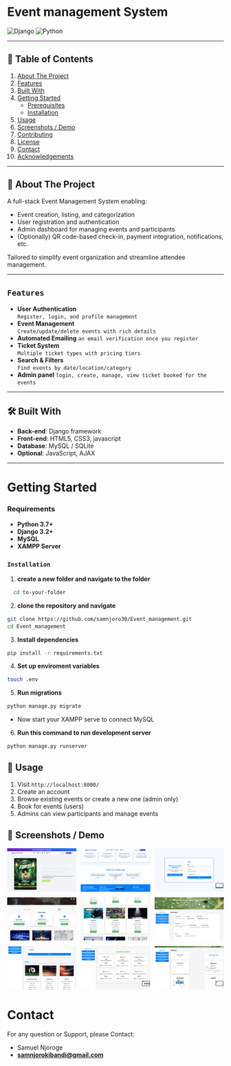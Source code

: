 # Event management System
![Django](https://img.shields.io/badge/Django-3.2-green.svg)
![Python](https://img.shields.io/badge/Python-3.8+-blue.svg)

***
## 🧭 Table of Contents
1. [About The Project](#about-the-project)  
2. [Features](#features)  
3. [Built With](#built-with)  
4. [Getting Started](#getting-started)  
   - [Prerequisites](#prerequisites)  
   - [Installation](#installation)  
5. [Usage](#usage)  
6. [Screenshots / Demo](#screenshots--demo)  
7. [Contributing](#contributing)  
8. [License](#license)  
9. [Contact](#contact)  
10. [Acknowledgements](#acknowledgements)

---

## 📝 About The Project
A full-stack Event Management System enabling:

- Event creation, listing, and categorization  
- User registration and authentication  
- Admin dashboard for managing events and participants  
- (Optionally) QR code-based check-in, payment integration, notifications, etc.

Tailored to simplify event organization and streamline attendee management.

---


## ```Features```

- **User Authentication**  
  `Register, login, and profile management`
- **Event Management**  
  `Create/update/delete events with rich details`
- **Automated Emailing**
  `an email verification once you register`
- **Ticket System**  
  `Multiple ticket types with pricing tiers`
- **Search & Filters**  
  `Find events by date/location/category`
- **Admin panel**
  `login, create, manage, view ticket booked for the  events`

***
## 🛠️ Built With
- **Back-end**: Django framework 
- **Front-end**: HTML5, CSS3, javascript
- **Database**: MySQL / SQLite  
- **Optional**: JavaScript, AJAX
---

# Getting Started

### Requirements
 
 - **Python 3.7+**
 - **Django 3.2+**
 - **MySQL**
 - **XAMPP Server**


### ```Installation```

1. **create a new folder and navigate to the folder**
```bash
  cd to-your-folder
```
2. **clone the repository and navigate**
```bash
git clone https://github.com/samnjoro30/Event_management.git
cd Event_management
```
3. **Install dependencies**
```bash
pip install -r requirements.txt
```
4. **Set up enviroment variables**
```bash
touch .env
```
5. **Run migrations**
```bash
python manage.py migrate
```

- Now start your XAMPP serve to connect MySQL

6. **Run this command to run development server**
```bash
python manage.py runserver
```

## 🎯 Usage
1. Visit `http://localhost:8000/`  
2. Create an account  
3. Browse existing events or create a new one (admin only)  
4. Book for events (users)  
5. Admins can view participants and manage events

## 📸 Screenshots / Demo

<div style="display: flex; flex-wrap: wrap; gap: 10px;">
  <div style="flex: 1 1 30%;">
    <img src="./screenshots/Event1.png" alt="Event 1" style="width: 100%;">
  </div>
  <div style="flex: 1 1 30%;">
    <img src="./screenshots/Event2.png" alt="Event 2" style="width: 100%;">
  </div>
  <div style="flex: 1 1 30%;">
    <img src="./screenshots/Event3.png" alt="Event 3" style="width: 100%;">
  </div>
  <div style="flex: 1 1 30%;">
    <img src="./screenshots/Event4.png" alt="Event 4" style="width: 100%;">
  </div>
  <div style="flex: 1 1 30%;">
    <img src="./screenshots/Event5.png" alt="Event 5" style="width: 100%;">
  </div>
  <div style="flex: 1 1 30%;">
    <img src="./screenshots/Event6.png" alt="Event 6" style="width: 100%;">
  </div>
  <div style="flex: 1 1 30%;">
    <img src="./screenshots/Event7.png" alt="Event 7" style="width: 100%;">
  </div>
  <div style="flex: 1 1 30%;">
    <img src="./screenshots/Event8.png" alt="Event 8" style="width: 100%;">
  </div>
  <div style="flex: 1 1 30%;">
    <img src="./screenshots/Event9.png" alt="Event 9" style="width: 100%;">
  </div>
</div>

# Contact
For any question or Support, please Contact:
 - Samuel Njoroge
 - **samnjorokibandi@gmail.com**